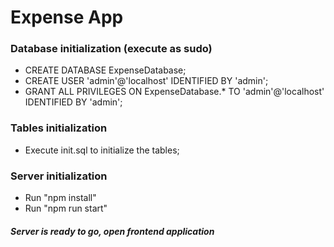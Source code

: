 # Expense App

### Database initialization (execute as sudo)
* CREATE DATABASE ExpenseDatabase;
* CREATE USER 'admin'@'localhost' IDENTIFIED BY 'admin';
* GRANT ALL PRIVILEGES ON ExpenseDatabase.* TO 'admin'@'localhost' IDENTIFIED BY 'admin';

### Tables initialization
* Execute init.sql to initialize the tables;

### Server initialization
* Run "npm install"
* Run "npm run start"

##### Server is ready to go, open frontend application
